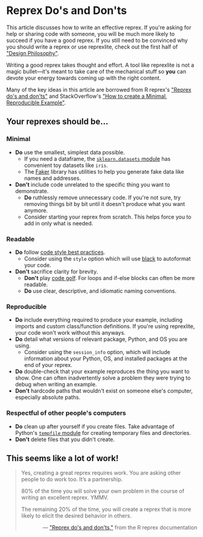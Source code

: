 # Reprex Do's and Don'ts

This article discusses how to write an effective reprex. If you're asking for help or sharing code with someone, you will be much more likely to succeed if you have a good reprex. If you still need to be convinced why you should write a reprex or use reprexlite, check out the first half of ["Design Philosophy"](../design-philosophy/).

Writing a good reprex takes thought and effort. A tool like reprexlite is not a magic bullet—it's meant to take care of the mechanical stuff so **you** can devote your energy towards coming up with the right content.

Many of the key ideas in this article are borrowed from R reprex's ["Reprex do's and don'ts"](https://reprex.tidyverse.org/articles/reprex-dos-and-donts.html) and StackOverflow's ["How to create a Minimal, Reproducible Example"](https://stackoverflow.com/help/minimal-reproducible-example).

## Your reprexes should be...

### Minimal

- **Do** use the smallest, simplest data possible.
  - If you need a dataframe, the [`sklearn.datasets` module](https://scikit-learn.org/stable/datasets.html#datasets) has convenient toy datasets like `iris`.
  - The [Faker](https://faker.readthedocs.io/en/master/) library has utilities to help you generate fake data like names and addresses.
- **Don't** include code unrelated to the specific thing you want to demonstrate.
  - **Do** ruthlessly remove unnecessary code. If you're not sure, try removing things bit by bit until it doesn't produce what you want anymore.
  - Consider starting your reprex from scratch. This helps force you to add in only what is needed.


### Readable

- **Do** follow [code style best practices](https://www.python.org/dev/peps/pep-0008/).
  - Consider using the `style` option which will use [black](https://github.com/psf/black) to autoformat your code.
- **Don't** sacrifice clarity for brevity.
  - **Don't** play [code golf](https://en.wikipedia.org/wiki/Code_golf). For loops and if-else blocks can often be more readable.
  - **Do** use clear, descriptive, and idiomatic naming conventions.


### Reproducible

- **Do** include everything required to produce your example, including imports and custom class/function definitions. If you're using reprexlite, your code won't work without this anyways.
- **Do** detail what versions of relevant package, Python, and OS you are using.
  - Consider using the `session_info` option, which will include information about your Python, OS, and installed packages at the end of your reprex.
- **Do** double-check that your example reproduces the thing you want to show. One can often inadvertently solve a problem they were trying to debug when writing an example.
- **Don't** hardcode paths that wouldn't exist on someone else's computer, especially absolute paths.

### Respectful of other people's computers

- **Do** clean up after yourself if you create files. Take advantage of Python's [`tempfile` module](https://docs.python.org/3/library/tempfile.html) for creating temporary files and directories.
- **Don't** delete files that you didn't create.

## This seems like a lot of work!

> Yes, creating a great reprex requires work. You are asking other people to do work too. It’s a partnership.
>
> 80% of the time you will solve your own problem in the course of writing an excellent reprex. YMMV.
>
> The remaining 20% of the time, you will create a reprex that is more likely to elicit the desired behavior in others.
>
> <p style="text-align: right">― <a href="https://reprex.tidyverse.org/articles/reprex-dos-and-donts.html#this-seems-like-a-lot-of-work">"Reprex do's and don'ts,"</a> from the R reprex documentation</p>
